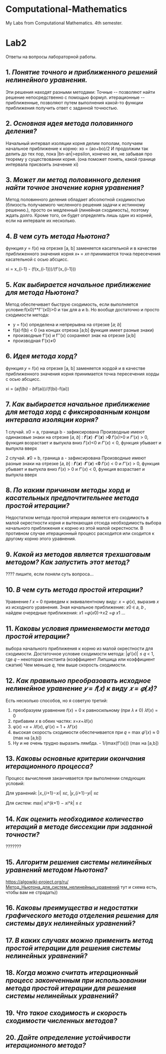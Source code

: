 # Computational-Mathematics
My Labs from Computational Mathematics. 4th semester. 


# Lab2 
Ответы на вопросы лабораторной работы. 

## 1. _Понятие точного и приближенного решений нелинейного уравнения._

Эти решения находят разными методами: 
  Точные -- позволяют найти решение непосредственно с помощью формул.
  итерационные -- приближенные, позволяют путем выполнения какой-то функции приближения получить ответ с заданной точностью.

## 2. _Основная идея метода половинного деления?_

Начальный интервал изоляции корня делим
пополам, получаем начальное приближение к корню: xo = (ao+bo)/2
И продолжим так делить до тех пор, пока |bn-an|>epsilon, конечно же, не забывая про теорему у существовании корня. (она поможет понять, какой границе интервала присвоить значение xi)



## 3. _Может ли метод половинного деления найти точное значение корня уравнения?_

Метод половинного деления обладает абсолютной сходимостью (близость получаемого
численного решения задачи к истинному решению.), просто он медленный (линейная сходимость), поэтому ждать долго. Кроме того, он будет определять лишь один из корней, если на интервале их несколько.

## 4. _В чем суть метода Ньютона?_

функция 𝑦 = 𝑓(𝑥) на отрезке [a, b] заменяется касательной и в качестве приближенного значения корня
𝑥∗ = 𝑥𝑛 принимается точка пересечения касательной с осью абсцисс.

xi = x_{i-1} - (f(x_{i-1}))/(f'(x_{i-1}))

## 5. _Как выбирается начальное приближение для метода Ньютона?_

Метод обеспечивает быструю сходимость, если выполняется условие:f(x0)**f''(x0)>0
и так для a и b. Но вообще достаточно и просто сходимости метода:
- y = f(x) определена и непрерывна на отрезке [𝑎; 𝑏] 
- f(a)·f(b) < 0 (на концах отрезка [a;b] функция имеет разные знаки)
- производные f'(x) и f''(x) сохраняют знак на отрезке [a;b]
- производная f'(x)≠0

## 6. _Идея метода хорд?_

функция 𝑦 = 𝑓(𝑥) на отрезке [a, b] заменяется хордой и в качестве
приближенного значения корня принимается точка пересечения хорды с осью абсцисс. 

xi = (ai*f(bi) - bi*f(ai))/(f(bi)-f(ai))

## 7. _Как выбирается начальное приближение для метода хорд с фиксированным концом интервала изоляции корня?_


1 случай.
x0 = a, граница b - зафиксирована
Производные имеют одинаковые знаки на отрезке [𝑎, 𝑏] :
𝒇′(𝒙) ∙𝒇′′(𝒙) >𝟎
𝑓′(𝑥)>0 и 𝑓′′(𝑥) > 0, функция возрастает и выпукла вниз
𝑓′(𝑥)<0 и 𝑓′′(𝑥) < 0, функция убывает и выпукла вверх

2 случай.
𝒙0 = b, граница a - зафиксирована
Производные имеют разные знаки на отрезке [𝑎, 𝑏] :
𝒇′(𝒙) ∙𝒇′′(𝒙) <𝟎
𝑓′(𝑥) < 0 и 𝑓′′(𝑥) > 0, функция убывает и выпукла вниз
𝑓′(𝑥) > 0 и 𝑓′′(𝑥) < 0, функция возрастает и выпукла вверх




## 8. _По каким причинам методы хорд и касательных предпочтительнее метода простой итерации?_

Недостатком метода простой итерации является его сходимость в малой окрестности корня и вытекающая отсюда необходимость выбора начального приближения к корню из этой малой окрестности. В противном случае итерационный процесс расходится или сходится к другому корню этого уравнения.


## 9. _Какой из методов является трехшаговым методом? Как запустить этот метод?_

???? пишите, если поняли суть вопроса...

## 10. _В чем суть метода простой итерации?_

Уравнение 𝑓 𝑥 = 0 приведем к эквивалентному виду: 𝑥 = 𝜑(𝑥), выразив 𝑥 из исходного уравнения.
Зная начальное приближение: 𝑥0 ∈ 𝑎, 𝑏 , найдем очередные приближения: 𝑥1 =𝜑(𝑥0)→𝑥2 =𝜑 𝑥1 ...

## 11. _Каковы условия применяемости метода простой итерации?_

выбора начального приближения к корню из малой окрестности для сходимости. 
Достаточное условие сходимости метода:
|𝜑′(𝑥)| ≤ 𝑞 < 1, где 𝑞 – некоторая константа (коэффициент Липшица или коэффициент
сжатия)
Чем меньше 𝑞, тем выше скорость сходимости.


## 12. _Как правильно преобразовать исходное нелинейное уравнение 𝑦 = 𝑓(𝑥) к виду 𝑥 = 𝜑(𝑥)?_
Есть несколько способов, но я советую третий: 
1. преобразуем уравнение 𝑓(𝑥) = 0 к равносильному (при 𝜆 ≠ 0) 𝜆𝑓(𝑥) = 0
2. прибавим 𝑥 в обеих частях: 𝑥=𝑥+𝜆𝑓(𝑥)
3. φ(𝑥) =𝑥 + 𝜆𝑓(𝑥), 𝜑′(𝑥) = 1 + 𝜆𝑓′(𝑥)
4. высокая скорость сходимости обеспечивается при 𝑞 = max 𝜑′(𝑥) ≈ 0  (max на [a,b])
5. Ну и не очень трудно выразить лямбда. - 1/(max(f'(x))) (max на [a,b])


## 13. _Каковы основные критерии окончания итерационного процесса?_

Процесс вычисления заканчивается при выполнении следующих условий:

Для уранений:
|𝑥_{𝑖+1}−𝑥𝑖| ≤𝜀, |𝑦_{𝑖+1}−𝑦𝑖| ≤𝜀

Для систем:
𝑚𝑎𝑥| 𝑥𝑖^(𝑘+1) − 𝑥𝑖^𝑘| ≤ 𝜀
## 14. _Как оценить необходимое количество итераций в методе биссекции при заданной точности?_ 

???????

## 15. _Алгоритм решения системы нелинейных уравнений методом Ньютона?_

https://algowiki-project.org/ru/Метод_Ньютона_для_систем_нелинейных_уравнений 
тут и схема есть, чтобы вам не страдать))

## 16. _Каковы преимущества и недостатки графического метода отделения решения для системы двух нелинейных уравнений?_
## 17. _В каких случаях можно применить метод простой итерации для решения системы нелинейных уравнений?_
## 18. _Когда можно считать итерационный процесс законченным при использовании метода простой итерации для решения системы нелинейных уравнений?_
## 19. _Что такое сходимость и скорость сходимости численных методов?_
## 20. _Дайте определение устойчивости итерационного метода?_











